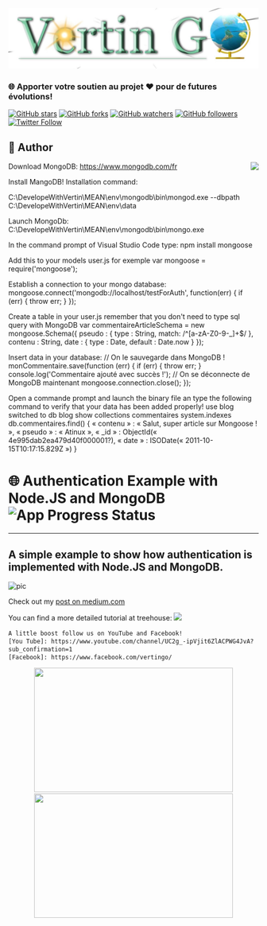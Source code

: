 ![Image](https://raw.githubusercontent.com/vertingo/Easy_Admin_YouTube_Newsletter_Firebase/master/web/assets/images/github/vertin_go_website.jpg)
### 🌐 Apporter votre soutien au projet :heart: pour de futures évolutions!
[![GitHub stars](https://img.shields.io/github/stars/vertingo/screenshott.svg?style=social&label=Star)](https://github.com/vertingo/authentification_node.js-mongoDB) [![GitHub forks](https://img.shields.io/github/forks/vertingo/screenshott.svg?style=social&label=Fork)](https://github.com/vertingo/authentification_node.js-mongoDB/fork) [![GitHub watchers](https://img.shields.io/github/watchers/vertingo/screenshott.svg?style=social&label=Watch)](https://github.com/vertingo/authentification_node.js-mongoDB) [![GitHub followers](https://img.shields.io/github/followers/vertingo.svg?style=social&label=Follow)](https://github.com/vertingo)
[![Twitter Follow](https://img.shields.io/twitter/follow/Vertin_Go.svg?style=social)](https://twitter.com/Vertin_Go)

## 📝 Author
[<img src="https://s3-us-west-2.amazonaws.com/s.cdpn.io/854371/profile/profile-80_2.jpg" align="right">](http://ddcreationstudios.at/)
Download MongoDB:
https://www.mongodb.com/fr

Install MangoDB!
Installation command:

C:\DevelopeWithVertin\MEAN\env\mongodb\bin\mongod.exe --dbpath C:\DevelopeWithVertin\MEAN\env\data

Launch MongoDb:
C:\DevelopeWithVertin\MEAN\env\mongodb\bin\mongo.exe

In the command prompt of Visual Studio Code type:
npm install mongoose

Add this to your models user.js for exemple
var mongoose = require('mongoose');

Establish a connection to your mongo database:
mongoose.connect('mongodb://localhost/testForAuth', function(err) {
  if (err) { throw err; }
});

Create a table in your user.js remember that you don't need to type sql query with MongoDB
var commentaireArticleSchema = new mongoose.Schema({
  pseudo : { type : String, match: /^[a-zA-Z0-9-_]+$/ },
  contenu : String,
  date : { type : Date, default : Date.now }
});

Insert data in your database:
// On le sauvegarde dans MongoDB !
monCommentaire.save(function (err) {
  if (err) { throw err; }
  console.log('Commentaire ajouté avec succès !');
  // On se déconnecte de MongoDB maintenant
  mongoose.connection.close();
});


Open a commande prompt and launch the binary file an type the following command to verify that your data has been added properly!
 use blog
switched to db blog
 show collections
commentaires
system.indexes
 db.commentaires.find()
{ « contenu » : « Salut, super article sur Mongoose ! », « pseudo » : « Atinux », « _id » : ObjectId(« 4e995dab2ea479d40f000001?), « date » : ISODate(« 2011-10-15T10:17:15.829Z ») }


# 🌐 Authentication Example with Node.JS and MongoDB ![App Progress Status](https://img.shields.io/badge/Status-Finished-0520b7.svg?style=plastic)

---
A simple example to show how authentication is implemented with Node.JS and MongoDB.
---

<img src="./preview.png" alt="pic"/>


Check out my [post on medium.com](https://medium.com/@ddcreationstudi)

You can find a more detailed tutorial at treehouse:
<a href="http://referrals.trhou.se/danieldeutsch3" target="_blank"><img src="https://static.teamtreehouse.com/assets/content/referral-badge-grn.png" height="150"/></a>

```
A little boost follow us on YouTube and Facebook!
[You Tube]: https://www.youtube.com/channel/UC2g_-ipVjit6ZlACPWG4JvA?sub_confirmation=1
[Facebook]: https://www.facebook.com/vertingo/
```

<p align="center">
  <a href="https://www.youtube.com/channel/UC2g_-ipVjit6ZlACPWG4JvA?sub_confirmation=1"><img src="https://platform-media.herokuapp.com/assets/images/reseaux-sociaux/youtube2.png" width="400" height="250"/></a>
  <a href="https://www.facebook.com/vertingo/"><img src="https://platform-media.herokuapp.com/assets/images/reseaux-sociaux/rejoins_nous.png" width="400" height="250"/></a>
</p>
